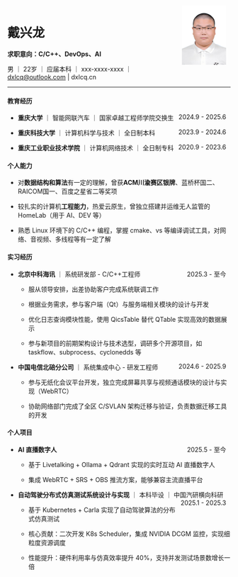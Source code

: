 <img src="/src/jiao/jiao.png" alt="头像" style="float: right; width: 100px; margin-right: 10px;">

# 戴兴龙

**求职意向：C/C++、DevOps、AI**

男 ｜ 22岁 ｜ 应届本科 ｜ xxx-xxxx-xxxx ｜ dxlcq@outlook.com | dxlcq.cn

---

#### 教育经历

* **重庆大学** ｜ 智能网联汽车 ｜ 国家卓越工程师学院交换生 <span style="float: right; margin-right: 10px;">2024.9 - 2025.6</span>

* **重庆科技大学** ｜ 计算机科学与技术 ｜ 全日制本科 <span style="float: right; margin-right: 10px;">2023.9 - 2024.6</span>

* **重庆工业职业技术学院** ｜ 计算机网络技术 ｜ 全日制专科 <span style="float: right; margin-right: 10px;">2020.9 - 2023.6</span>

#### 个人能力

* 对**数据结构和算法**有一定的理解，曾获**ACM川渝赛区银牌**、蓝桥杯国二、RAICOM国一、百度之星省二等奖项

* 较扎实的计算机**工程能力**，热爱云原生，曾独立搭建并运维无人监管的 HomeLab（用于 AI、DEV 等）

* 熟悉 Linux 环境下的 C/C++ 编程，掌握 cmake、vs 等编译调试工具，对网络、音视频、多线程等有一定了解

#### 实习经历

* **北京中科海讯** ｜ 系统研发部 - C/C++工程师 <span style="float: right; margin-right: 10px;">2025.3 - 至今</span>

    * 服从领导安排，出差协助客户完成系统联调工作

    * 根据业务需求，参与客户端（Qt）与服务端相关模块的设计与开发

    * 优化日志查询模块性能，使用 QicsTable 替代 QTable 实现高效的数据展示

    * 参与新项目的前期架构设计与技术选型，调研多个开源项目，如 taskflow、subprocess、cyclonedds 等

* **中国电信北碚分公司** ｜ 系统集成中心 - 研发工程师 <span style="float: right; margin-right: 10px;">2024.6 - 2025.9</span>

    * 参与无纸化会议平台开发，独立完成屏幕共享与视频通话模块的设计与实现（WebRTC）

    * 协助网络部门完成了全区 C/SVLAN 架构迁移与验证，负责数据迁移工具的开发

#### 个人项目

* **AI 直播数字人** <span style="float: right; margin-right: 10px;">2025.5 - 至今</span>

    * 基于 Livetalking + Ollama + Qdrant 实现的实时互动 AI 直播数字人

    * 集成 WebRTC + SRS + OBS 推流方案，能够兼容主流直播平台

* **自动驾驶分布式仿真测试系统设计与实现** ｜ 本科毕设 ｜ 中国汽研横向科研 <span style="float: right; margin-right: 10px;">2025.1 - 2025.3</span>

    * 基于 Kubernetes + Carla 实现了自动驾驶算法的分布式仿真测试

    * 核心贡献：二次开发 K8s Scheduler，集成 NVIDIA DCGM 监控，实现细粒度资源调度

    * 性能提升：硬件利用率与仿真效率提升 40%，支持并发测试场景数增长一倍